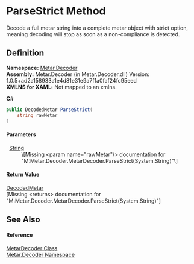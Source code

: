 # ParseStrict Method


Decode a full metar string into a complete metar object with strict option, meaning decoding will stop as soon as a non-compliance is detected.



## Definition
**Namespace:** <a href="N_Metar_Decoder.md">Metar.Decoder</a>  
**Assembly:** Metar.Decoder (in Metar.Decoder.dll) Version: 1.0.5+ad2a158933a1e4d81e31e9a7f1a0faf24fc95eed  
**XMLNS for XAML:** Not mapped to an xmlns.

**C#**
``` C#
public DecodedMetar ParseStrict(
	string rawMetar
)
```



#### Parameters
<dl><dt>  <a href="https://learn.microsoft.com/dotnet/api/system.string" target="_blank" rel="noopener noreferrer">String</a></dt><dd>\[Missing &lt;param name="rawMetar"/&gt; documentation for "M:Metar.Decoder.MetarDecoder.ParseStrict(System.String)"\]</dd></dl>

#### Return Value
<a href="T_Metar_Decoder_Entity_DecodedMetar.md">DecodedMetar</a>  
\[Missing &lt;returns&gt; documentation for "M:Metar.Decoder.MetarDecoder.ParseStrict(System.String)"\]

## See Also


#### Reference
<a href="T_Metar_Decoder_MetarDecoder.md">MetarDecoder Class</a>  
<a href="N_Metar_Decoder.md">Metar.Decoder Namespace</a>  
